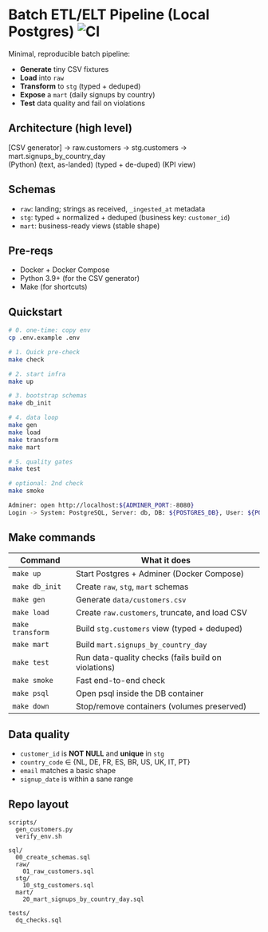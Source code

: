 # Batch ETL/ELT Pipeline (Local Postgres)  ![CI](https://github.com/caiobassetti/batch-etl-pipeline/actions/workflows/ci.yml/badge.svg)

Minimal, reproducible batch pipeline:
- **Generate** tiny CSV fixtures
- **Load** into `raw`
- **Transform** to `stg` (typed + deduped)
- **Expose** a `mart` (daily signups by country)
- **Test** data quality and fail on violations

## Architecture (high level)
[CSV generator] -> raw.customers -> stg.customers -> mart.signups_by_country_day<br>
   (Python)     (text, as-landed)  (typed + de-duped)       (KPI view)

## Schemas
- `raw`: landing; strings as received, `_ingested_at` metadata
- `stg`: typed + normalized + deduped (business key: `customer_id`)
- `mart`: business-ready views (stable shape)

## Pre-reqs
- Docker + Docker Compose
- Python 3.9+ (for the CSV generator)
- Make (for shortcuts)

## Quickstart

```bash
# 0. one-time: copy env
cp .env.example .env

# 1. Quick pre-check
make check

# 2. start infra
make up

# 3. bootstrap schemas
make db_init

# 4. data loop
make gen
make load
make transform
make mart

# 5. quality gates
make test

# optional: 2nd check
make smoke

Adminer: open http://localhost:${ADMINER_PORT:-8080}
Login -> System: PostgreSQL, Server: db, DB: ${POSTGRES_DB}, User: ${POSTGRES_USER}, Pass: ${POSTGRES_PASSWORD}.
```

## Make commands

| Command          | What it does                                        |
| ---------------- | --------------------------------------------------- |
| `make up`        | Start Postgres + Adminer (Docker Compose)           |
| `make db_init`   | Create `raw`, `stg`, `mart` schemas                 |
| `make gen`       | Generate `data/customers.csv`                       |
| `make load`      | Create `raw.customers`, truncate, and load CSV      |
| `make transform` | Build `stg.customers` view (typed + deduped)        |
| `make mart`      | Build `mart.signups_by_country_day`                 |
| `make test`      | Run data-quality checks (fails build on violations) |
| `make smoke`     | Fast end-to-end check                               |
| `make psql`      | Open psql inside the DB container                   |
| `make down`      | Stop/remove containers (volumes preserved)          |

## Data quality

- `customer_id` is **NOT NULL** and **unique** in `stg`
- `country_code` ∈ {NL, DE, FR, ES, BR, US, UK, IT, PT}
- `email` matches a basic shape
- `signup_date` is within a sane range

## Repo layout

```
scripts/
  gen_customers.py
  verify_env.sh

sql/
  00_create_schemas.sql
  raw/
    01_raw_customers.sql
  stg/
    10_stg_customers.sql
  mart/
    20_mart_signups_by_country_day.sql

tests/
  dq_checks.sql

```
